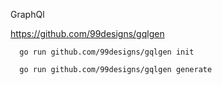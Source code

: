 GraphQl 

https://github.com/99designs/gqlgen

      go run github.com/99designs/gqlgen init
      
      go run github.com/99designs/gqlgen generate
